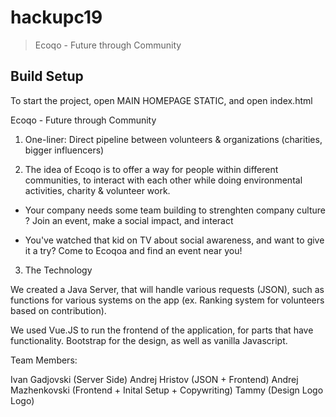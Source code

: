 # hackupc19

> Ecoqo - Future through Community

## Build Setup

To start the project, open MAIN HOMEPAGE STATIC, and open index.html



Ecoqo - Future through Community

1. One-liner: Direct pipeline between volunteers & organizations (charities, bigger influencers)

2. The idea of Ecoqo is to offer a way for people within different communities, to interact with each other while doing environmental activities, charity & volunteer work. 

- Your company needs some team building to strenghten company culture ? Join an event, make a social impact, and interact

- You've watched that kid on TV about social awareness, and want to give it a try? Come to Ecoqoa and find an event near you!


3. The Technology

We created a Java Server, that will handle various requests (JSON), such as functions for various systems on the app (ex. Ranking system for volunteers based on contribution). 

We used Vue.JS to run the frontend of the application, for parts that have functionality. Bootstrap for the design, as well as vanilla Javascript. 


Team Members:

Ivan Gadjovski (Server Side)
Andrej Hristov (JSON + Frontend)
Andrej Mazhenkovski (Frontend + Inital Setup + Copywriting)
Tammy (Design Logo Logo)



